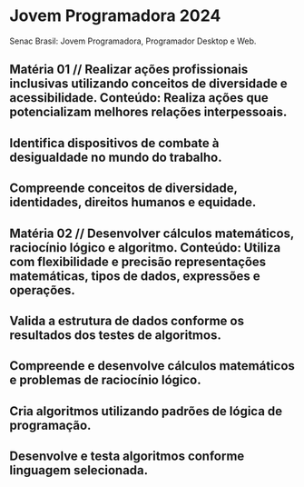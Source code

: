 # Jovem Programadora 2024
Senac Brasil: Jovem Programadora, Programador Desktop e Web.

Matéria 01 // 
Realizar ações profissionais inclusivas utilizando conceitos de diversidade e acessibilidade.
Conteúdo: 
Realiza ações que potencializam melhores relações interpessoais.
-
Identifica dispositivos de combate à desigualdade no mundo do trabalho.
-
Compreende conceitos de diversidade, identidades, direitos humanos e equidade.
-

Matéria 02 // 
Desenvolver cálculos matemáticos, raciocínio lógico e algoritmo.
Conteúdo:
Utiliza com flexibilidade e precisão representações matemáticas, tipos de dados, expressões e operações.
-
Valida a estrutura de dados conforme os resultados dos testes de algoritmos.
-
Compreende e desenvolve cálculos matemáticos e problemas de raciocínio lógico.
-
Cria algoritmos utilizando padrões de lógica de programação.
-
Desenvolve e testa algoritmos conforme linguagem selecionada.
-
